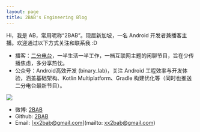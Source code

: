 ```yaml
---
layout: page
title: 2BAB's Engineering Blog
---
```


Hi，我是 AB，常用昵称“2BAB”。现居新加坡，一名 Android 开发者兼播客主播。欢迎通过以下方式关注和联系我 :D

- 播客：[二分电台](https://binary.2bab.me/)，一半生活一半工作，一档互联网主题的闲聊节目，旨在少传播焦虑，多分享热忱。
- 公众号：Android高效开发 (binary_lab)，关注 Android 工程效率与开发体验，涵盖基础架构、Kotlin Multiplatform、Gradle 构建优化等（同时也推送二分电台最新节目）。

![](https://2bab-images.lastmayday.com/blog/%E5%85%AC%E4%BC%97%E5%8F%B7.jpg?imageslim)

- 微博: [2BAB](https://weibo.com/2bab)
- Github: [2BAB](https://github.com/2BAB)
- Email: [xx2bab@gmail.com](mailto: xx2bab@gmail.com)

